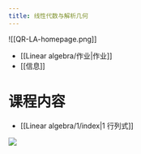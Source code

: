 ```yaml
---
title: 线性代数与解析几何
---
```

![[QR-LA-homepage.png]]

- [[Linear algebra/作业|作业]]
- [[信息]]
# 课程内容
- [[Linear algebra/1/index|1 行列式]]

![](QR-LA-advise.png)